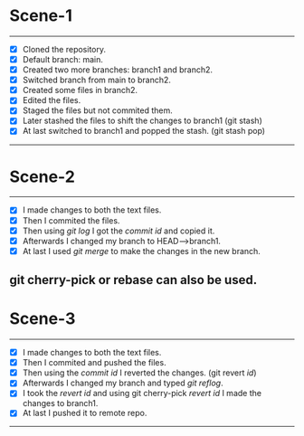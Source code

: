 # Scene-1
---
- [x] Cloned the repository.
- [x] Default branch: main.
- [x] Created two more branches: branch1 and branch2.
- [x] Switched branch from main to branch2.
- [x] Created some files in branch2.
- [x] Edited the files.
- [x] Staged the files but not commited them.
- [x] Later stashed the files to shift the changes to branch1 (git stash)
- [x] At last switched to branch1 and popped the stash. (git stash pop)
---

# Scene-2
---
- [x] I made changes to both the text files.
- [x] Then I commited the files.
- [x] Then using *git log* I got the *commit id* and copied it.
- [x] Afterwards I changed my branch to HEAD-->branch1.
- [x] At last I used *git merge* to make the changes in the new branch.

git cherry-pick or rebase can also be used.
---

# Scene-3
---
- [x] I made changes to both the text files.
- [x] Then I commited and pushed the files.
- [x] Then using the *commit id* I reverted the changes. (git revert *id*)
- [x] Afterwards I changed my branch and typed *git reflog*.
- [x] I took the *revert id* and using git cherry-pick *revert id* I made the changes to branch1.
- [x] At last I pushed it to remote repo.
---
